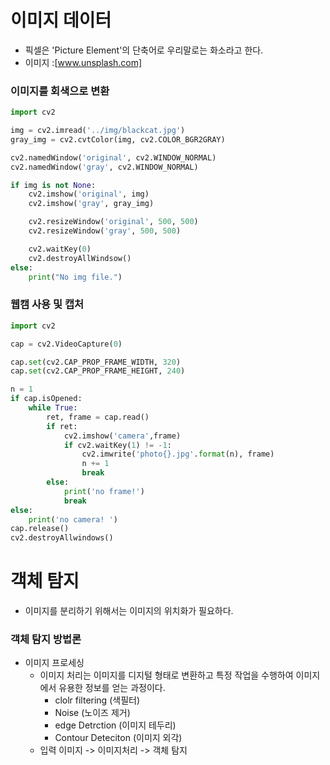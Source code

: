 # 이미지 데이터
* 픽셀은 'Picture Element'의 단축어로 우리말로는 화소라고 한다.
* 이미지 :[www.unsplash.com]
 
### 이미지를 회색으로 변환

```python
import cv2

img = cv2.imread('../img/blackcat.jpg')
gray_img = cv2.cvtColor(img, cv2.COLOR_BGR2GRAY)

cv2.namedWindow('original', cv2.WINDOW_NORMAL)
cv2.namedWindow('gray', cv2.WINDOW_NORMAL)

if img is not None:
    cv2.imshow('original', img)
    cv2.imshow('gray', gray_img)

    cv2.resizeWindow('original', 500, 500)
    cv2.resizeWindow('gray', 500, 500)

    cv2.waitKey(0)
    cv2.destroyAllWindsow()
else:
    print("No img file.")
```

### 웹캠 사용 및 캡처

```python
import cv2

cap = cv2.VideoCapture(0)

cap.set(cv2.CAP_PROP_FRAME_WIDTH, 320)
cap.set(cv2.CAP_PROP_FRAME_HEIGHT, 240)

n = 1
if cap.isOpened:
    while True:
        ret, frame = cap.read()
        if ret:
            cv2.imshow('camera',frame)
            if cv2.waitKey(1) != -1:
                cv2.imwrite('photo{}.jpg'.format(n), frame)
                n += 1
                break
        else:
            print('no frame!')
            break
else:
    print('no camera! ')
cap.release()
cv2.destroyAllwindows()
```

# 객체 탐지
* 이미지를 분리하기 위해서는 이미지의 위치화가 필요하다.

### 객체 탐지 방법론
* 이미지 프로세싱
  * 이미지 처리는 이미지를 디지털 형태로 변환하고 특정 작업을 수행하여 이미지에서 유용한 정보를 얻는 과정이다.
    * clolr filtering (색필터)
    * Noise (노이즈 제거)
    * edge Detrction (이미지 테두리)
    * Contour Deteciton (이미지 외각)
  * 입력 이미지 -> 이미지처리 -> 객체 탐지
   













